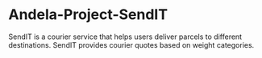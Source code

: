# Andela-Project-SendIT
SendIT is a courier service that helps users deliver parcels to different destinations. SendIT provides courier quotes based on weight categories.
